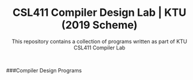 <h1 align="center">CSL411 Compiler Design Lab | KTU (2019 Scheme) </h1>
<div align="center">
  <p>This repository contains a collection of programs written as part of KTU CSL411 Compiler Lab </p>
</div>
<br>

###Compiler Design Programs
